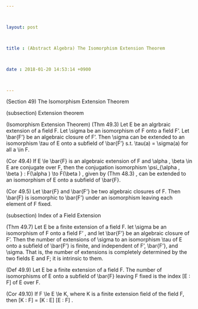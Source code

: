 ```yaml
---



layout: post



title : (Abstract Algebra) The Isomorphism Extension Theorem



date : 2018-01-20 14:53:14 +0900



---
```


(Section 49) The Isomorphism Extension Theorem

(subsection) Extension theorem

(Isomorphism Extension Theorem) (Thm 49.3) Let E be an algrbraic extension of a field F. Let \sigma be an isomorphism of F onto a field F’. Let \bar{F’} be an algebraic closure of F’. Then \sigma can be extended to an isomorphism \tau of E onto a subfield of \bar{F’} s.t. \tau(a) = \sigma(a) for all a \in F.

(Cor 49.4) If E \le \bar{F} is an algebraic extension of F and \alpha , \beta \in E are conjugate over F, then the conjugation isomorphism \psi_{\alpha , \beta } : F(\alpha ) \to F(\beta ) , given by (Thm 48.3) , can be extended to an isomorphism of E onto a subfield of \bar{F}.

(Cor 49.5) Let \bar{F} and \bar{F’} be two algebraic closures of F. Then \bar{F} is isomorphic to \bar{F’} under an isomorphism leaving each element of F fixed.

(subsection) Index of a Field Extension

(Thm 49.7) Let E be a finite extension of a field F. let \sigma be an isomorphism of F onto a field F’ , and let \bar{F’} be an algebraic closure of F’. Then the number of extensions of \sigma to an isomorphism \tau of E onto a subfield of \bar{F’} is finite, and independent of F’, \bar{F’}, and \sigma. That is, the number of extensions is completely determined by the two fields E and F; it is intrinsic to them.

(Def 49.9) Let E be a finite extension of a field F. The number of isomorphisms of E onto a subfield of \bar{F} leaving F fixed is the index [E : F] of E over F.

(Cor 49.10) If F \le E \le K, where K is a finite extension field of the field F, then [K : F] = [K : E] [E : F] .

